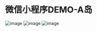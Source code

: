 # 微信小程序DEMO-A岛
![image](https://raw.githubusercontent.com/boseman1024/WX-Ashiro/master/screenshots/1.png)
![image](https://raw.githubusercontent.com/boseman1024/WX-Ashiro/master/screenshots/2.png)
![image](https://raw.githubusercontent.com/boseman1024/WX-Ashiro/master/screenshots/3.png)
